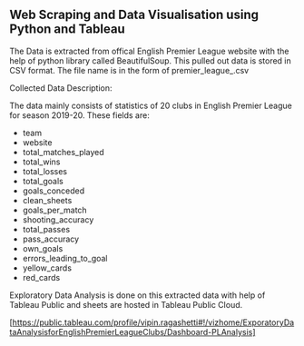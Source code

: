 ## Web Scraping and Data Visualisation using Python and Tableau

The Data is extracted from offical English Premier League website with the help of python library called BeautifulSoup. This pulled out data is stored in CSV format. The file name is in the form of premier_league_<timestamp>.csv


Collected Data Description: 

The data mainly consists of statistics of 20 clubs in English Premier League for season 2019-20. These fields are:
- team
- website
- total_matches_played
- total_wins
- total_losses
- total_goals
- goals_conceded
- clean_sheets
- goals_per_match
- shooting_accuracy
- total_passes
- pass_accuracy
- own_goals
- errors_leading_to_goal
- yellow_cards
- red_cards

Exploratory Data Analysis is done on this extracted data with help of Tableau Public and sheets are hosted in Tableau Public Cloud.

[https://public.tableau.com/profile/vipin.ragashetti#!/vizhome/ExporatoryDataAnalysisforEnglishPremierLeagueClubs/Dashboard-PLAnalysis]

